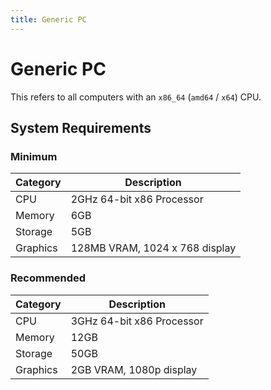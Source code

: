```yaml
---
title: Generic PC
---
```


# Generic PC

This refers to all computers with an `x86_64` (`amd64` / `x64`) CPU.

## System Requirements

### Minimum

| Category | Description                    |
|----------|--------------------------------|
| CPU      | 2GHz 64-bit x86 Processor      |
| Memory   | 6GB                            |
| Storage  | 5GB                            |
| Graphics | 128MB VRAM, 1024 x 768 display |

### Recommended

| Category | Description               |
|----------|---------------------------|
| CPU      | 3GHz 64-bit x86 Processor |
| Memory   | 12GB                      |
| Storage  | 50GB                      |
| Graphics | 2GB VRAM, 1080p display   |
